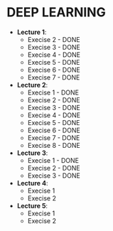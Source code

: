 # DEEP LEARNING

- __Lecture 1__:
    - Execise 2 - DONE
    - Execise 3 - DONE
    - Execise 4 - DONE
    - Execise 5 - DONE
    - Execise 6 - DONE
    - Execise 7 - DONE
- __Lecture 2__:
    - Execise 1 - DONE
    - Execise 2 - DONE
    - Execise 3 - DONE
    - Execise 4 - DONE
    - Execise 5 - DONE
    - Execise 6 - DONE
    - Execise 7 - DONE
    - Execise 8 - DONE
- __Lecture 3__:
    - Execise 1 - DONE
    - Execise 2 - DONE
    - Execise 3 - DONE
- __Lecture 4__:
    - Execise 1
    - Execise 2
- __Lecture 5__:
    - Execise 1
    - Execise 2
